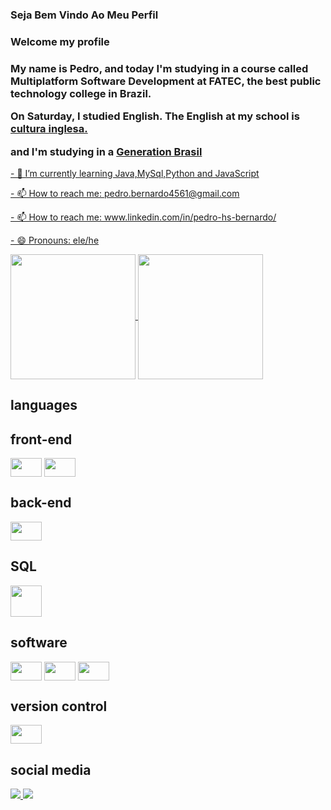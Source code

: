 ### Seja Bem Vindo Ao Meu Perfil
### Welcome my profile

<div align="left" >
  <h3>
<p>My name is Pedro, and today I'm studying in a course called Multiplatform Software Development at FATEC, the best public technology college in Brazil.</p>
<p>On Saturday, I studied English. The English at my school is <a href="https://www.culturainglesa.com.br/"target="_blank">cultura inglesa.</a></p>
  <p> and I'm studying in a <a href="https://www.linkedin.com/company/generationorg/">Generation Brasil</p>
  </h3>

<link rel="stylesheet" href="https://cdn.jsdelivr.net/gh/devicons/devicon@v2.15.1/devicon.min.css">
<p>- 🌱 I’m currently learning Java,MySql,Python and JavaScript </p>
<p>- 📫 How to reach me: pedro.bernardo4561@gmail.com</p>
<p>- 📫 How to reach me: www.linkedin.com/in/pedro-hs-bernardo/</p>
<p>- 😄 Pronouns: ele/he</p>
</div>

<picture>
  <a href="https://github.com/pedro-hsb/github-readme-stats">
  <img height=200 align="center" src="https://github-readme-stats.vercel.app/api?username=pedro-hsb" />
</a>
<a href="https://github.com/pedro-hsb/convoychat">
  <img height=200 align="center" src="https://github-readme-stats.vercel.app/api/top-langs?username=pedro-hsb&layout=compact&langs_count=8&card_width=320&hide=html&hide_progress=true" />
</a>
  <!--<img src="https://github-readme-stats.vercel.app/api/top-langs/?username=pedro-hsb&layout=compact&langs_count=7&theme=dracula" />-->
  <!--<img src="https://github-readme-stats.vercel.app/api/top-langs/api?username=pedro-hsb&layout=compact&langs_count=7"/>-->
</picture>
    
## languages
<div name="icons">
  <h2>front-end</h2>
<img align="center" height="30" width="50" src="https://cdn.jsdelivr.net/gh/devicons/devicon/icons/html5/html5-original-wordmark.svg" />
<img align="center" height="30" width="50" src="https://cdn.jsdelivr.net/gh/devicons/devicon/icons/css3/css3-original-wordmark.svg" />
  <h2>back-end</h2> 
<img align="center" height="30" width="50" src="https://cdn.jsdelivr.net/gh/devicons/devicon/icons/php/php-original.svg" />
 <h2>SQL</h2>
  <img  align="center" class="devicon-mysql-plain-wordmark height="30" width="50" src="https://cdn.jsdelivr.net/gh/devicons/devicon/icons/mysql/mysql-plain-wordmark.svg" />
  <h2>software</h2>
  <img align="center" height="30" width="50" src="https://cdn.jsdelivr.net/gh/devicons/devicon/icons/composer/composer-original.svg" />
  <img align="center" height="30" width="50" src="https://cdn.jsdelivr.net/gh/devicons/devicon/icons/vscode/vscode-original-wordmark.svg" />
<img align="center" height="30" width="50" src="https://cdn.jsdelivr.net/gh/devicons/devicon/icons/firefox/firefox-original-wordmark.svg" />
<!-- <img align="center" height="30" width="40" src="https://cdn.jsdelivr.net/gh/devicons/devicon/icons/vscode/vscode-original-wordmark.svg" />
<img align="center" height="30" width="40" src="https://cdn.jsdelivr.net/gh/devicons/devicon/icons/javascript/javascript-plain.svg" /> -->
  <h2>version control</h2>
  <img align="center" height="30" width="50" src="https://cdn.jsdelivr.net/gh/devicons/devicon/icons/git/git-plain-wordmark.svg" />
</div>
<h2> social media</h2>
 <div name="social media">
     <a href = "pedro.bernardo4561@gmail.com">
       <img src="https://img.shields.io/badge/-Gmail-%23333?style=for-the-badge&logo=gmail&logoColor=white" target="_blank">
   </a>
  <a href="https://www.linkedin.com/in/pedro-hs-bernardo/" target="_blank">
    <img src="https://img.shields.io/badge/-LinkedIn-%230077B5?style=for-the-badge&logo=linkedin&logoColor=white">
   </a>
  </div>
